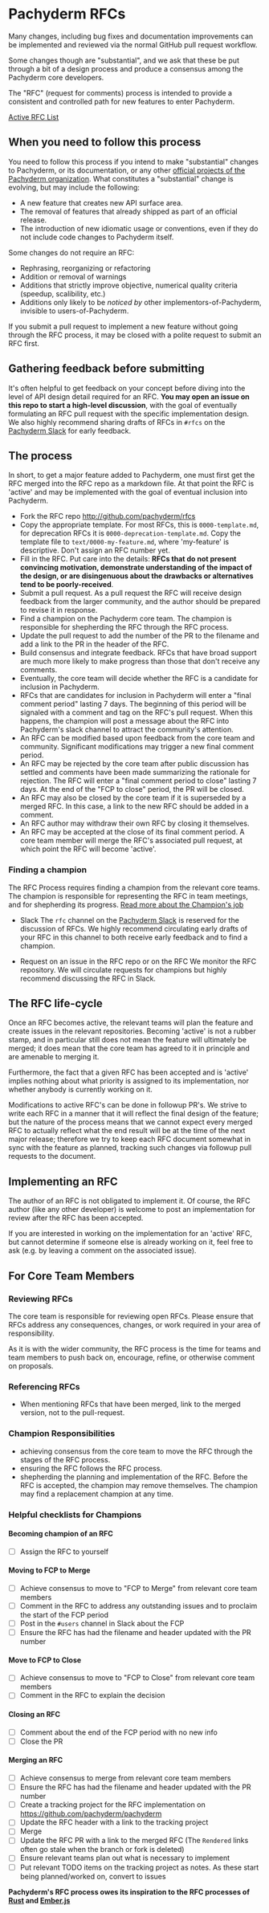 # Pachyderm RFCs

Many changes, including bug fixes and documentation improvements can be
implemented and reviewed via the normal GitHub pull request workflow.

Some changes though are "substantial", and we ask that these be put
through a bit of a design process and produce a consensus among the Pachyderm
core developers.

The "RFC" (request for comments) process is intended to provide a
consistent and controlled path for new features to enter Pachyderm.

[Active RFC List](https://github.com/pachyderm/rfcs/pulls)

## When you need to follow this process

You need to follow this process if you intend to make "substantial"
changes to Pachyderm, or its documentation, or any other
[official projects of the Pachyderm organization](https://https://github.com/pachyderm).
What constitutes a "substantial" change is evolving,
but may include the following:

   - A new feature that creates new API surface area.
   - The removal of features that already shipped as part of an official release.
   - The introduction of new idiomatic usage or conventions, even if they
     do not include code changes to Pachyderm itself.

Some changes do not require an RFC:

   - Rephrasing, reorganizing or refactoring
   - Addition or removal of warnings
   - Additions that strictly improve objective, numerical quality
criteria (speedup, scalibility, etc.)
   - Additions only likely to be _noticed by_ other implementors-of-Pachyderm,
invisible to users-of-Pachyderm.

If you submit a pull request to implement a new feature without going
through the RFC process, it may be closed with a polite request to
submit an RFC first.

## Gathering feedback before submitting

It's often helpful to get feedback on your concept before diving into the
level of API design detail required for an RFC. **You may open an
issue on this repo to start a high-level discussion**, with the goal of
eventually formulating an RFC pull request with the specific implementation
 design. We also highly recommend sharing drafts of RFCs in `#rfcs` on 
the [Pachyderm Slack](http://slack.pachyderm.io) for early feedback.

## The process

In short, to get a major feature added to Pachyderm, one must first get the
RFC merged into the RFC repo as a markdown file. At that point the RFC
is 'active' and may be implemented with the goal of eventual inclusion
into Pachyderm.

* Fork the RFC repo http://github.com/pachyderm/rfcs
* Copy the appropriate template. For most RFCs, this is `0000-template.md`, 
for deprecation RFCs it is `0000-deprecation-template.md`.
Copy the template file to `text/0000-my-feature.md`, where
'my-feature' is descriptive. Don't assign an RFC number yet.
* Fill in the RFC. Put care into the details: **RFCs that do not
present convincing motivation, demonstrate understanding of the
impact of the design, or are disingenuous about the drawbacks or
alternatives tend to be poorly-received**.
* Submit a pull request. As a pull request the RFC will receive design
feedback from the larger community, and the author should be prepared
to revise it in response.
* Find a champion on the Pachyderm core team. The champion is responsible for 
shepherding the RFC through the RFC process.
* Update the pull request to add the number of the PR to the filename and 
add a link to the PR in the header of the RFC.
* Build consensus and integrate feedback. RFCs that have broad support
are much more likely to make progress than those that don't receive any
comments.
* Eventually, the core team will decide whether the RFC is a candidate
for inclusion in Pachyderm.
* RFCs that are candidates for inclusion in Pachyderm will enter a "final comment
period" lasting 7 days. The beginning of this period will be signaled with a
comment and tag on the RFC's pull request. When this happens, the champion will
post a message about the RFC into Pachyderm's slack channel to attract the
community's attention.
* An RFC can be modified based upon feedback from the core team and community.
Significant modifications may trigger a new final comment period.
* An RFC may be rejected by the core team after public discussion has settled
and comments have been made summarizing the rationale for rejection. The RFC 
will enter a "final comment period to close" lasting 7 days. At the end of the 
"FCP to close" period, the PR will be closed.
* An RFC may also be closed by the core team if it is superseded by a merged
RFC. In this case, a link to the new RFC should be added in a comment.
* An RFC author may withdraw their own RFC by closing it themselves.
* An RFC may be accepted at the close of its final comment period. A core team
member will merge the RFC's associated pull request, at which point the RFC will
become 'active'.

 
### Finding a champion

The RFC Process requires finding a champion from the relevant core teams. The 
champion is responsible for representing the RFC in team meetings, and for 
shepherding its progress. [Read more about the Champion's job](#champion-responsibilities)
 
- Slack
The `rfc` channel on the [Pachyderm Slack](https://slack.pachyderm.io) is 
reserved for the discussion of RFCs.
We highly recommend circulating early drafts of your RFC in this channel to both 
receive early feedback and to find a champion.  

- Request on an issue in the RFC repo or on the RFC
We monitor the RFC repository. We will circulate requests for champions but highly 
recommend discussing the RFC in Slack.  

## The RFC life-cycle

Once an RFC becomes active, the relevant teams will plan the feature and create 
issues in the relevant repositories.
Becoming 'active' is not a rubber stamp, and in particular still does not mean 
the feature will ultimately be merged; it does mean that the core team has agreed 
to it in principle and are amenable to merging it.

Furthermore, the fact that a given RFC has been accepted and is
'active' implies nothing about what priority is assigned to its
implementation, nor whether anybody is currently working on it.

Modifications to active RFC's can be done in followup PR's. We strive
to write each RFC in a manner that it will reflect the final design of
the feature; but the nature of the process means that we cannot expect
every merged RFC to actually reflect what the end result will be at
the time of the next major release; therefore we try to keep each RFC
document somewhat in sync with the feature as planned,
tracking such changes via followup pull requests to the document.

## Implementing an RFC

The author of an RFC is not obligated to implement it. Of course, the
RFC author (like any other developer) is welcome to post an
implementation for review after the RFC has been accepted.

If you are interested in working on the implementation for an 'active'
RFC, but cannot determine if someone else is already working on it,
feel free to ask (e.g. by leaving a comment on the associated issue).

## For Core Team Members

### Reviewing RFCs

The core team is responsible for reviewing open RFCs. Please ensure that
RFCs address any consequences, changes, or work required in your area
of responsibility.

As it is with the wider community, the RFC process is the time for 
teams and team members to push back on, encourage, refine, or otherwise comment 
on proposals.

### Referencing RFCs

- When mentioning RFCs that have been merged, link to the merged version, 
not to the pull-request.

### Champion Responsibilities

* achieving consensus from the core team to move the RFC through the stages of 
the RFC process.
* ensuring the RFC follows the RFC process.
* shepherding the planning and implementation of the RFC. Before the RFC is 
accepted, the champion may remove themselves. The champion may find a replacement 
champion at any time.

### Helpful checklists for Champions

#### Becoming champion of an RFC
- [ ] Assign the RFC to yourself

#### Moving to FCP to Merge
- [ ] Achieve consensus to move to "FCP to Merge" from relevant core team members
- [ ] Comment in the RFC to address any outstanding issues and to proclaim the 
start of the FCP period
- [ ] Post in the `#users` channel in Slack about the FCP 
- [ ] Ensure the RFC has had the filename and header updated with the PR number 

#### Move to FCP to Close
- [ ] Achieve consensus to move to "FCP to Close" from relevant core team members
- [ ] Comment in the RFC to explain the decision

#### Closing an RFC
- [ ] Comment about the end of the FCP period with no new info
- [ ] Close the PR

#### Merging an RFC
- [ ] Achieve consensus to merge from relevant core team members
- [ ] Ensure the RFC has had the filename and header updated with the PR number 
- [ ] Create a tracking project for the RFC implementation on https://github.com/pachyderm/pachyderm
- [ ] Update the RFC header with a link to the tracking project
- [ ] Merge
- [ ] Update the RFC PR with a link to the merged RFC (The `Rendered` links often
go stale when the branch or fork is deleted)
- [ ] Ensure relevant teams plan out what is necessary to implement
- [ ] Put relevant TODO items on the tracking project as notes. As these start being planned/worked on, convert to issues

**Pachyderm's RFC process owes its inspiration to the RFC processes of
[Rust](https://github.com/rust-lang/rfcs) and
[Ember.js](https://raw.githubusercontent.com/emberjs/rfcs/)**

